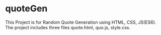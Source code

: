 # quoteGen
This Project is for Random Quote  Generation using HTML, CSS, JS(ES6). The project includes three files quote.html, quo.js, style.css.
